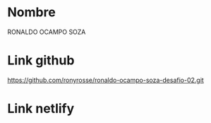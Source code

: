 # Nombre
RONALDO OCAMPO SOZA

# Link github
https://github.com/ronyrosse/ronaldo-ocampo-soza-desafio-02.git
# Link netlify

